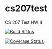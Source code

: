 # cs207test
CS 207 Test HW 4

[![Build Status](https://travis-ci.org/leonardloo/cs207test?branch=master)](https://travis-ci.org/leonardloo/cs207test)

[![Coverage Status](https://coveralls.io/github/leonardloo/cs207test/badge.svg?branch=master)](https://coveralls.io/github/leonardloo/cs207test?branch=master)

